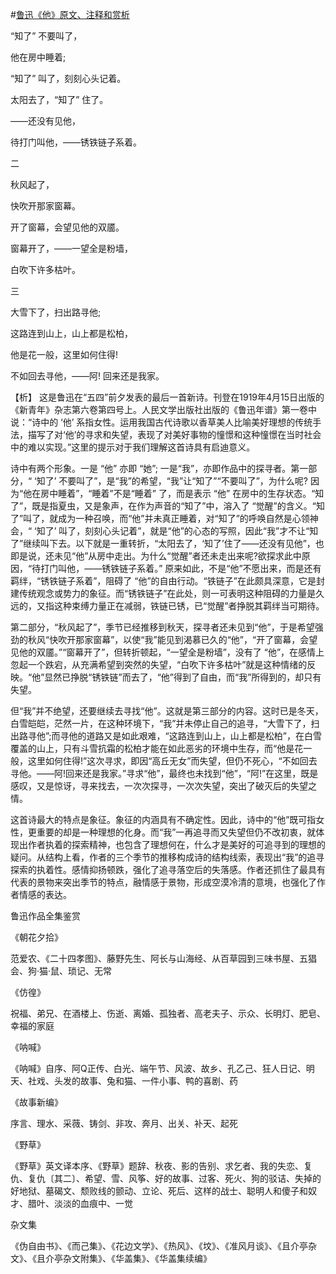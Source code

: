 #[鲁迅《他》原文、注释和赏析](https://www.vrrw.net/wx/9300.html)

“知了” 不要叫了，

他在房中睡着;

“知了” 叫了，刻刻心头记着。

太阳去了，“知了” 住了。

——还没有见他，

待打门叫他，——锈铁链子系着。

二

秋风起了，

快吹开那家窗幕。

开了窗幕，会望见他的双靥。

窗幕开了，——一望全是粉墙，

白吹下许多枯叶。

三

大雪下了，扫出路寻他;

这路连到山上，山上都是松柏，

他是花一般，这里如何住得!

不如回去寻他，——阿! 回来还是我家。

【析】 这是鲁迅在“五四”前夕发表的最后一首新诗。刊登在1919年4月15日出版的《新青年》杂志第六卷第四号上。人民文学出版社出版的《鲁迅年谱》第一卷中说：“诗中的 ‘他’ 系指女性。运用我国古代诗歌以香草美人比喻美好理想的传统手法，描写了对‘他’的寻求和失望，表现了对美好事物的憧憬和这种憧憬在当时社会中的难以实现。”这里的提示对于我们理解这首诗具有启迪意义。



诗中有两个形象。一是 “他” 亦即 “她”; 一是“我”，亦即作品中的探寻者。第一部分，“ ‘知了’ 不要叫了”，是“我”的希望，“我”让“知了”“不要叫了”，为什么呢? 因为“他在房中睡着”，“睡着”不是“睡着” 了，而是表示 “他” 在房中的生存状态。“知了”，既是指夏虫，又是象声，在作为声音的“知了”中，溶入了 “觉醒”的含义。“知了”叫了，就成为一种召唤，而“他”并未真正睡着，对“知了”的呼唤自然是心领神会，“ ‘知了’ 叫了，刻刻心头记着”，就是“他”的心态的写照，因此“我”才不让“知了”继续叫下去。以下就是一重转折，“太阳去了，‘知了’住了——还没有见他”，也即是说，还未见“他”从房中走出。为什么“觉醒”者还未走出来呢?欲探求此中原因，“待打门叫他，——锈铁链子系着。” 原来如此，不是“他”不愿出来，而是还有羁绊，“锈铁链子系着”，阻碍了 “他”的自由行动。“铁链子”在此颇具深意，它是封建传统观念或势力的象征。而“锈铁链子”在此处，则一可表明这种阻碍的力量是久远的，又指这种束缚力量正在减弱，铁链已锈，已“觉醒”者挣脱其羁绊当可期待。

第二部分，“秋风起了”，季节已经推移到秋天，探寻者还未见到“他”，于是希望强劲的秋风“快吹开那家窗幕”，以使“我”能见到渴慕已久的“他”，“开了窗幕，会望见他的双靥。”“窗幕开了”，但转折顿起，“一望全是粉墙”，没有了 “他”，在感情上忽起一个跌宕，从充满希望到突然的失望，“白吹下许多枯叶”就是这种情绪的反映。“他”显然已挣脱“锈铁链”而去了，“他”得到了自由，而“我”所得到的，却只有失望。

但“我”并不绝望，还要继续去寻找“他”。这就是第三部分的内容。这时已是冬天，白雪皑皑，茫然一片，在这种环境下，“我”并未停止自己的追寻，“大雪下了，扫出路寻他”;而寻他的道路又是如此艰难，“这路连到山上，山上都是松柏”，在白雪覆盖的山上，只有斗雪抗霜的松柏才能在如此恶劣的环境中生存，而“他是花一般，这里如何住得!”这次寻求，即因“高丘无女”而失望，但仍不死心，“不如回去寻他。——阿!回来还是我家。”寻求“他”，最终也未找到“他”，“阿!”在这里，既是感叹，又是惊讶，寻来找去，一次次探寻，一次次失望，突出了破灭后的失望之情。

这首诗最大的特点是象征。象征的内涵具有不确定性。因此，诗中的“他”既可指女性，更重要的却是一种理想的化身。而“我”一再追寻而又失望但仍不改初衷，就体现出作者执着的探索精神，也包含了理想何在，什么才是美好的可追寻到的理想的疑问。从结构上看，作者的三个季节的推移构成诗的结构线索，表现出“我”的追寻探索的执着性。感情抑扬顿跌，强化了追寻落空后的失落感。作者还抓住了最具有代表的景物来突出季节的特点，融情感于景物，形成空漠冷清的意境，也强化了作者情感的表达。

鲁迅作品全集鉴赏

《朝花夕拾》

范爱农、《二十四孝图》、藤野先生、阿长与山海经、从百草园到三味书屋、五猖会、狗·猫·鼠、琐记、无常

《仿徨》

祝福、弟兄、在酒楼上、伤逝、离婚、孤独者、高老夫子、示众、长明灯、肥皂、幸福的家庭

《呐喊》

《呐喊》自序、阿Q正传、白光、端午节、风波、故乡、孔乙己、狂人日记、明天、社戏、头发的故事、兔和猫、一件小事、鸭的喜剧、药

《故事新编》

序言、理水、采薇、铸剑、非攻、奔月、出关、补天、起死

《野草》

《野草》英文译本序、《野草》题辞、秋夜、影的告别、求乞者、我的失恋、复仇、复仇〔其二〕、希望、雪、风筝、好的故事、过客、死火、狗的驳诘、失掉的好地狱、墓碣文、颓败线的颤动、立论、死后、这样的战士、聪明人和傻子和奴才、腊叶、淡淡的血痕中、一觉

杂文集

《伪自由书》、《而己集》、《花边文学》、《热风》、《坟》、《准风月谈》、《且介亭杂文》、《且介亭杂文附集》、《华盖集》、《华盖集续编》

